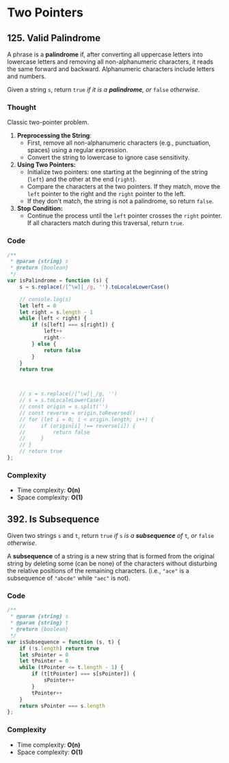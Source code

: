 # Two Pointers

## 125. Valid Palindrome

A phrase is a **palindrome** if, after converting all uppercase letters into lowercase letters and removing all non-alphanumeric characters, it reads the same forward and backward. Alphanumeric characters include letters and numbers.

Given a string `s`, return `true` *if it is a **palindrome**, or* `false` *otherwise*.

### Thought

Classic two-pointer problem.

1. **Preprocessing the String**:
   - First, remove all non-alphanumeric characters (e.g., punctuation, spaces) using a regular expression.
   - Convert the string to lowercase to ignore case sensitivity.
2. **Using Two Pointers:**
   - Initialize two pointers: one starting at the beginning of the string (`left`) and the other at the end (`right`).
   - Compare the characters at the two pointers. If they match, move the `left` pointer to the right and the `right` pointer to the left.
   - If they don't match, the string is not a palindrome, so return `false`.
3. **Stop Condition:**
   - Continue the process until the `left` pointer crosses the `right` pointer. If all characters match during this traversal, return `true`.

### Code

```javascript
/**
 * @param {string} s
 * @return {boolean}
 */
var isPalindrome = function (s) {
    s = s.replace(/[^\w]|_/g, '').toLocaleLowerCase()

    // console.log(s)
    let left = 0
    let right = s.length - 1
    while (left < right) {
        if (s[left] === s[right]) {
            left++
            right--
        } else {
            return false
        }
    }
    return true



    // s = s.replace(/[^\w]|_/g, '')
    // s = s.toLocaleLowerCase()
    // const origin = s.split('')
    // const reverse = origin.toReversed()
    // for (let i = 0; i < origin.length; i++) {
    //     if (origin[i] !== reverse[i]) {
    //         return false
    //     }
    // }
    // return true
};
```

### Complexity

- Time complexity: **O(n)**
- Space complexity: **O(1)**



## 392. Is Subsequence

Given two strings `s` and `t`, return `true` *if* `s` *is a **subsequence** of* `t`*, or* `false` *otherwise*.

A **subsequence** of a string is a new string that is formed from the original string by deleting some (can be none) of the characters without disturbing the relative positions of the remaining characters. (i.e., `"ace"` is a subsequence of `"abcde"` while `"aec"` is not).

### Code

```javascript
/**
 * @param {string} s
 * @param {string} t
 * @return {boolean}
 */
var isSubsequence = function (s, t) {
    if (!s.length) return true
    let sPointer = 0
    let tPointer = 0
    while (tPointer <= t.length - 1) {
        if (t[tPointer] === s[sPointer]) {
            sPointer++
        }
        tPointer++
    }
    return sPointer === s.length 
};
```

### Complexity

- Time complexity: **O(n)**
- Space complexity: **O(1)**